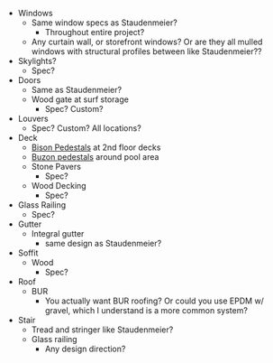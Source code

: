 - Windows
	- Same window specs as Staudenmeier?
		- Throughout entire project?
	- Any curtain wall, or storefront windows? Or are they all mulled windows with structural profiles between like Staudenmeier??
- Skylights?
	- Spec?
- Doors
	- Same as Staudenmeier?
	- Wood gate at surf storage
		- Spec? Custom?
- Louvers
	- Spec? Custom?  All locations?
- Deck
	- [Bison Pedestals](http://bisonip.com/bison-products/pedestals/) at 2nd floor decks
	- [Buzon pedestals](http://buzonusa.us/) around pool area
	- Stone Pavers
		- Spec?
	- Wood Decking
		- Spec?
- Glass Railing
	- Spec?
- Gutter
	- Integral gutter
		- same design as Staudenmeier?
- Soffit
	- Wood
		- Spec?
- Roof
	- BUR
		- You actually want BUR roofing? Or could you use EPDM w/ gravel, which I understand is a more common system?
- Stair
	- Tread and stringer like Staudenmeier?
	- Glass railing
		- Any design direction?
<!--stackedit_data:
eyJoaXN0b3J5IjpbLTg5MDUzMjE5NCw4NTYzNzE4OTUsLTMyMT
ExMDM5NSwtNTM5NjgwMzY1LC0xMzQzNzM5NTU3LDE0NDkyNDY0
MjMsODg4MzA4NTM2LDMyODkyNTY3MiwtMjAwODU3NDcsLTE4OT
MxODYzNDUsLTEyMDQwMDEzMzNdfQ==
-->
